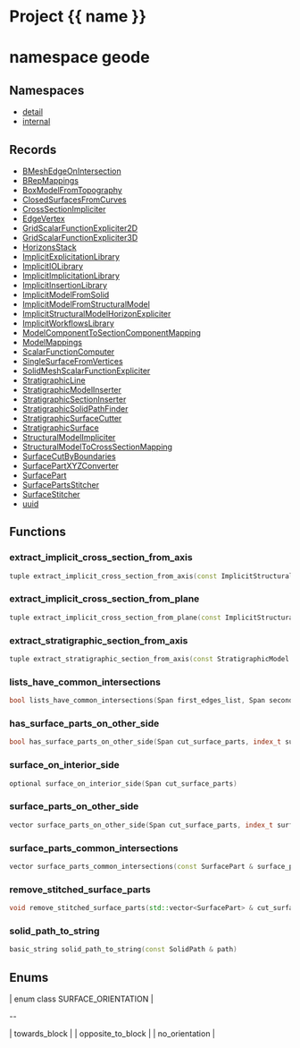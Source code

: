 <script setup>
import {useRoute} from 'vitepress'
const {path} = useRoute()
const tokens = path.split('/')
const words = tokens[2].split('-');
for (let i = 0; i < words.length; i++) {
    words[i] = words[i].charAt(0).toUpperCase() + words[i].slice(1);
    words[i] = words[i].replace('geode', 'Geode')
}
const name = words.join('-');
</script>
# Project {{ name }}

# namespace geode



## Namespaces

* [detail](detail/index.md)
* [internal](internal/index.md)


## Records

* [BMeshEdgeOnIntersection](BMeshEdgeOnIntersection.md)
* [BRepMappings](BRepMappings.md)
* [BoxModelFromTopography](BoxModelFromTopography.md)
* [ClosedSurfacesFromCurves](ClosedSurfacesFromCurves.md)
* [CrossSectionImpliciter](CrossSectionImpliciter.md)
* [EdgeVertex](EdgeVertex.md)
* [GridScalarFunctionExpliciter2D](GridScalarFunctionExpliciter2D.md)
* [GridScalarFunctionExpliciter3D](GridScalarFunctionExpliciter3D.md)
* [HorizonsStack](HorizonsStack.md)
* [ImplicitExplicitationLibrary](ImplicitExplicitationLibrary.md)
* [ImplicitIOLibrary](ImplicitIOLibrary.md)
* [ImplicitImplicitationLibrary](ImplicitImplicitationLibrary.md)
* [ImplicitInsertionLibrary](ImplicitInsertionLibrary.md)
* [ImplicitModelFromSolid](ImplicitModelFromSolid.md)
* [ImplicitModelFromStructuralModel](ImplicitModelFromStructuralModel.md)
* [ImplicitStructuralModelHorizonExpliciter](ImplicitStructuralModelHorizonExpliciter.md)
* [ImplicitWorkflowsLibrary](ImplicitWorkflowsLibrary.md)
* [ModelComponentToSectionComponentMapping](ModelComponentToSectionComponentMapping.md)
* [ModelMappings](ModelMappings.md)
* [ScalarFunctionComputer](ScalarFunctionComputer.md)
* [SingleSurfaceFromVertices](SingleSurfaceFromVertices.md)
* [SolidMeshScalarFunctionExpliciter](SolidMeshScalarFunctionExpliciter.md)
* [StratigraphicLine](StratigraphicLine.md)
* [StratigraphicModelInserter](StratigraphicModelInserter.md)
* [StratigraphicSectionInserter](StratigraphicSectionInserter.md)
* [StratigraphicSolidPathFinder](StratigraphicSolidPathFinder.md)
* [StratigraphicSurfaceCutter](StratigraphicSurfaceCutter.md)
* [StratigraphicSurface](StratigraphicSurface.md)
* [StructuralModelImpliciter](StructuralModelImpliciter.md)
* [StructuralModelToCrossSectionMapping](StructuralModelToCrossSectionMapping.md)
* [SurfaceCutByBoundaries](SurfaceCutByBoundaries.md)
* [SurfacePartXYZConverter](SurfacePartXYZConverter.md)
* [SurfacePart](SurfacePart.md)
* [SurfacePartsStitcher](SurfacePartsStitcher.md)
* [SurfaceStitcher](SurfaceStitcher.md)
* [uuid](uuid.md)


## Functions

### extract_implicit_cross_section_from_axis

```cpp
tuple extract_implicit_cross_section_from_axis(const ImplicitStructuralModel & model, local_index_t axis_direction, double axis_coordinate)
```


### extract_implicit_cross_section_from_plane

```cpp
tuple extract_implicit_cross_section_from_plane(const ImplicitStructuralModel & model, const Plane & section_plane)
```


### extract_stratigraphic_section_from_axis

```cpp
tuple extract_stratigraphic_section_from_axis(const StratigraphicModel & model, local_index_t axis_direction, double axis_coordinate)
```


### lists_have_common_intersections

```cpp
bool lists_have_common_intersections(Span first_edges_list, Span second_edges_list)
```


### has_surface_parts_on_other_side

```cpp
bool has_surface_parts_on_other_side(Span cut_surface_parts, index_t surface_part_id, const uuid & cutting_surface_id)
```


### surface_on_interior_side

```cpp
optional surface_on_interior_side(Span cut_surface_parts)
```


### surface_parts_on_other_side

```cpp
vector surface_parts_on_other_side(Span cut_surface_parts, index_t surface_part_id, const uuid & cutting_surface_id)
```


### surface_parts_common_intersections

```cpp
vector surface_parts_common_intersections(const SurfacePart & surface_part_to_stitch, const SurfacePart & surface_to_stitch_on, const uuid & cutting_surface_id, absl::FixedArray<index_t> & vertices_mapping)
```


### remove_stitched_surface_parts

```cpp
void remove_stitched_surface_parts(std::vector<SurfacePart> & cut_surface_parts)
```


### solid_path_to_string

```cpp
basic_string solid_path_to_string(const SolidPath & path)
```




## Enums

| enum class SURFACE_ORIENTATION |

--

| towards_block |
| opposite_to_block |
| no_orientation |





